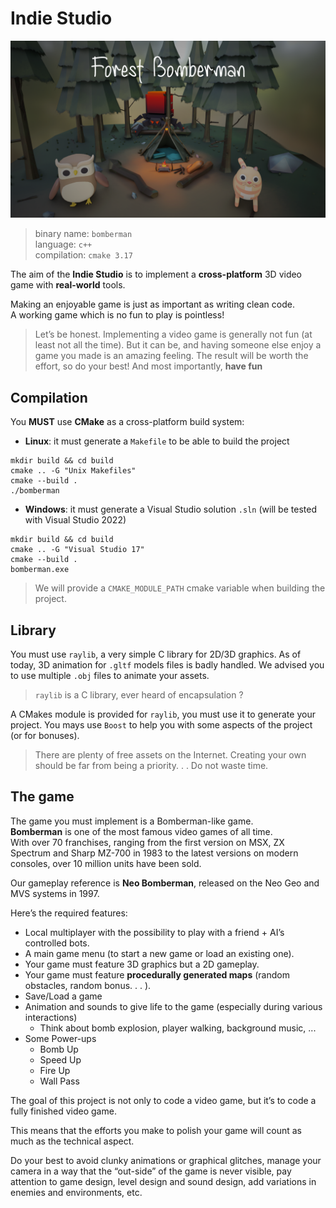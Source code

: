 # Indie Studio

![](bomberman.png)

> binary name: `bomberman` <br>
> language: `c++` <br>
> compilation: `cmake 3.17`

The aim of the **Indie Studio** is to implement a **cross-platform** 3D video game with **real-world** tools.

Making an enjoyable game is just as important as writing clean code.<br>
A working game which is no fun to play is pointless!

> Let’s be honest. Implementing a video game is generally not fun (at least not all the time).
> But it can be, and having someone else enjoy a game you made is an amazing feeling.
> The result will be worth the effort, so do your best! And most importantly, **have fun**
 
## Compilation

You **MUST** use **CMake** as a cross-platform build system:

- **Linux**: it must generate a `Makefile` to be able to build the project

```
mkdir build && cd build
cmake .. -G "Unix Makefiles"
cmake --build .
./bomberman
```

- **Windows**: it must generate a Visual Studio solution `.sln` (will be tested with Visual Studio 2022)

```
mkdir build && cd build
cmake .. -G "Visual Studio 17"
cmake --build .
bomberman.exe
```

> We will provide a `CMAKE_MODULE_PATH` cmake variable when building the project.



## Library

You must use `raylib`, a very simple C library for 2D/3D graphics. As of today, 3D animation for `.gltf` models
files is badly handled. We advised you to use multiple `.obj` files to animate your assets.

> `raylib` is a C library, ever heard of encapsulation ?

A CMakes module is provided for `raylib`, you must use it to generate your project. You mays use `Boost` to help you with some aspects of the project (or for bonuses).

> There are plenty of free assets on the Internet. Creating your own should be far from being a priority. . . Do not waste time.
 
## The game

The game you must implement is a Bomberman-like game.<br>
**Bomberman** is one of the most famous video games of all time.<br>
With over 70 franchises, ranging from the first version on MSX, ZX Spectrum and Sharp MZ-700 in 1983 to the latest versions on modern consoles, over 10 million units have been sold.

Our gameplay reference is **Neo Bomberman**, released on the Neo Geo and MVS systems in 1997.

Here’s the required features:

- Local multiplayer with the possibility to play with a friend + AI’s controlled bots.
- A main game menu (to start a new game or load an existing one).
- Your game must feature 3D graphics but a 2D gameplay.
- Your game must feature **procedurally generated maps** (random obstacles, random bonus. . . ).
- Save/Load a game
- Animation and sounds to give life to the game (especially during various interactions)
  - Think about bomb explosion, player walking, background music, ...
- Some Power-ups
  - Bomb Up
  - Speed Up
  - Fire Up
  - Wall Pass

The goal of this project is not only to code a video game, but it’s to code a fully finished video game. 

This means that the efforts you make to polish your game will count as much as the technical aspect.

Do your best to avoid clunky animations or graphical glitches, manage your camera in a way that the “out-side” of the game is never visible, pay attention to game design, level design and sound design, add variations in enemies and environments, etc.